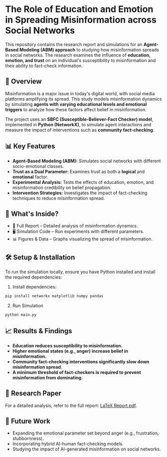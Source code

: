 # The Role of Education and Emotion in Spreading Misinformation across Social Networks

This repository contains the research report and simulations for an **Agent-Based Modeling (ABM) approach** to studying how misinformation spreads in social networks. The research examines the influence of **education, emotion, and trust** on an individual's susceptibility to misinformation and their ability to fact-check information.

## 📌 Overview
Misinformation is a major issue in today's digital world, with social media platforms amplifying its spread. This study models misinformation dynamics by simulating **agents with varying educational levels and emotional triggers** to analyze how these factors affect belief in misinformation.

The project uses an **SBFC (Susceptible-Believer-Fact Checker) model**, implemented in **Python (NetworkX)**, to simulate agent interactions and measure the impact of interventions such as **community fact-checking**.

## 📊 Key Features
- **Agent-Based Modeling (ABM):** Simulates social networks with different socio-emotional classes.
- **Trust as a Dual Parameter:** Examines trust as both a **logical** and **emotional** factor.
- **Experimental Analysis:** Tests the effects of education, emotion, and misinformation credibility on belief propagation.
- **Intervention Strategies:** Investigates the impact of fact-checking techniques to reduce misinformation spread.

## 📁 What's Inside?
- 📜 Full Report – Detailed analysis of misinformation dynamics.
- 🖥️ Simulation Code – Run experiments with different parameters.
- 📊 Figures & Data – Graphs visualizing the spread of misinformation.

## 🛠️ Setup & Installation
To run the simulation locally, ensure you have Python installed and install the required dependencies:

1. Install dependencies:
```bash
pip install networkx matplotlib numpy pandas
```

2. Run Simulation
```bash
python main.py
```

## 📈 Results & Findings

- **Education reduces susceptibility to misinformation.**  
- **Higher emotional states (e.g., anger) increase belief in misinformation.**  
- **Community fact-checking interventions significantly slow down misinformation spread.**  
- **A minimum threshold of fact-checkers is required to prevent misinformation from dominating.**  

## 📄 Research Paper

For a detailed analysis, refer to the full report: [LaTeX Report.pdf](LaTeX%20Report.pdf).  

## 🎯 Future Work

- Expanding the emotional parameter set beyond anger (e.g., frustration, stubbornness).  
- Incorporating hybrid AI-human fact-checking models.  
- Studying the impact of AI-generated misinformation on social networks.  

